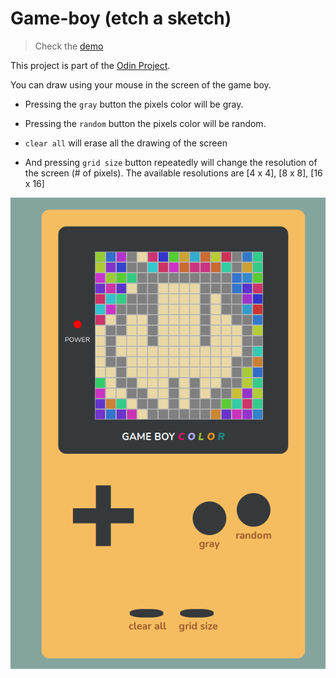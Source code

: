 # Game-boy (etch a sketch)
> Check the [demo](https://filotaxis.github.io/Etch-a-sketch/)

This project is part of the [Odin Project](https://www.theodinproject.com).

You can draw using your mouse in the screen of the game boy.

* Pressing the `gray` button the pixels color will be gray. 

* Pressing the `random` button the pixels color will be random.

* `clear all` will erase all the drawing of the screen

* And pressing `grid size` button repeatedly will change the resolution of the screen (# of pixels). The available resolutions are [4 x 4], [8 x 8], [16 x 16]

![result](demo.png)
